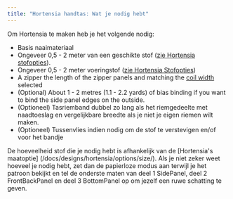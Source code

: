 ```yaml
---
title: "Hortensia handtas: Wat je nodig hebt"
---
```


Om Hortensia te maken heb je het volgende nodig:

- Basis naaimateriaal
- Ongeveer 0,5 - 2 meter van een geschikte stof ([zie Hortensia stofopties](/docs/designs/hortensia/fabric/)).
- Ongeveer 0,5 - 2 meter voeringstof ([zie Hortensia Stofopties](/docs/designs/hortensia/fabric/))
- A zipper the length of the zipper panels and matching the [coil width](/docs/designs/hortensia/options/zippersize/) selected
- (Optional) About 1 - 2 metres (1.1 - 2.2 yards) of bias binding if you want to bind the side panel edges on the outside.
- (Optioneel) Tasriemband dubbel zo lang als het riemgedeelte met naadtoeslag en vergelijkbare breedte als je niet je eigen riemen wilt maken.
- (Optioneel) Tussenvlies indien nodig om de stof te verstevigen en/of voor het bandje

<Note>

De hoeveelheid stof die je nodig hebt is afhankelijk van de [Hortensia's maatoptie] (/docs/designs/hortensia/options/size/). Als je niet zeker weet hoeveel je nodig hebt, zet dan de papierloze modus aan terwijl je het patroon bekijkt en tel de onderste maten van deel 1 SidePanel, deel 2 FrontBackPanel en deel 3 BottomPanel op om jezelf een ruwe schatting te geven.

</Note>

